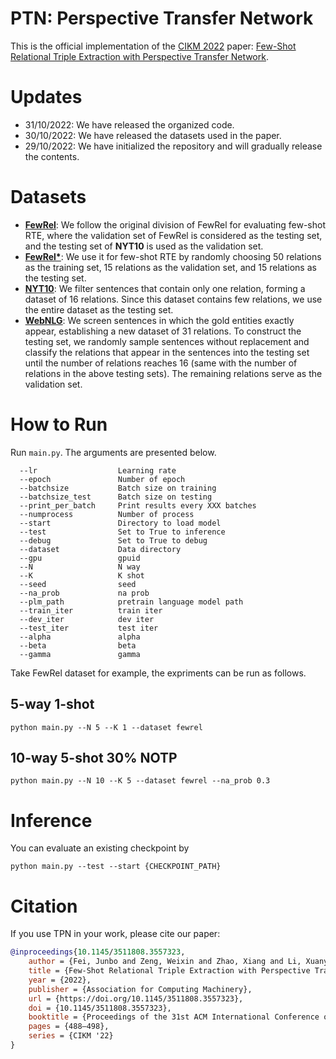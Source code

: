 # PTN: Perspective Transfer Network

This is the official implementation of the [CIKM 2022](https://www.cikm2022.org/) paper: [Few-Shot Relational Triple Extraction with Perspective Transfer Network](https://dl.acm.org/doi/10.1145/3511808.3557323).

# Updates
- 31/10/2022: We have released the organized code.
- 30/10/2022: We have released the datasets used in the paper.
- 29/10/2022: We have initialized the repository and will gradually release the contents.

# Datasets
- **<u>[FewRel](datasets/fewrel/)</u>**: We follow the original division of FewRel for
evaluating few-shot RTE, where the validation set of FewRel is considered as the testing set, and the testing set of **NYT10** is used as the validation set.
- **<u>[FewRel*](datasets/fewrel_star/)</u>**: We use it for few-shot RTE by randomly choosing 50 relations as the training set, 15 relations as the validation set, and 15 relations as the testing
set.
- **<u>[NYT10](datasets/nyt10/)</u>**: We filter sentences that contain only one relation, forming a dataset of 16 relations. Since this dataset contains few relations, we use the entire dataset as the testing set.
- **<u>[WebNLG](datasets/webnlg/)</u>**: We screen sentences in which the gold entities exactly appear, establishing a new dataset of 31 relations. To construct the testing set, we randomly sample sentences without replacement and classify the relations that appear in the sentences into the testing set until the number of relations reaches 16 (same with the number of relations in the above testing sets). The remaining relations serve as the validation set.

# How to Run
Run `main.py`. The arguments are presented below.
```
  --lr                  Learning rate
  --epoch               Number of epoch
  --batchsize           Batch size on training
  --batchsize_test      Batch size on testing
  --print_per_batch     Print results every XXX batches
  --numprocess          Number of process
  --start               Directory to load model
  --test                Set to True to inference
  --debug               Set to True to debug
  --dataset             Data directory
  --gpu                 gpuid
  --N                   N way
  --K                   K shot
  --seed                seed
  --na_prob             na prob
  --plm_path            pretrain language model path
  --train_iter          train iter
  --dev_iter            dev iter
  --test_iter           test iter
  --alpha               alpha
  --beta                beta
  --gamma               gamma
```

Take FewRel dataset for example, the expriments can be run as follows.

## 5-way 1-shot
```
python main.py --N 5 --K 1 --dataset fewrel
```

## 10-way 5-shot 30% NOTP
```
python main.py --N 10 --K 5 --dataset fewrel --na_prob 0.3
```

# Inference
You can evaluate an existing checkpoint by
```
python main.py --test --start {CHECKPOINT_PATH}
```

# Citation
If you use TPN in your work, please cite our paper:
```bibtex
@inproceedings{10.1145/3511808.3557323,
    author = {Fei, Junbo and Zeng, Weixin and Zhao, Xiang and Li, Xuanyi and Xiao, Weidong},
    title = {Few-Shot Relational Triple Extraction with Perspective Transfer Network},
    year = {2022},
    publisher = {Association for Computing Machinery},
    url = {https://doi.org/10.1145/3511808.3557323},
    doi = {10.1145/3511808.3557323},
    booktitle = {Proceedings of the 31st ACM International Conference on Information &amp; Knowledge Management},
    pages = {488–498},
    series = {CIKM '22}
}
```
